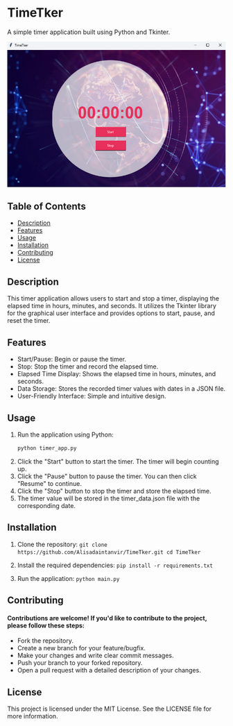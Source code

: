 # TimeTker

A simple timer application built using Python and Tkinter.

![Timer App Screenshot](screenshots/ss.png)

## Table of Contents

- [Description](#description)
- [Features](#features)
- [Usage](#usage)
- [Installation](#installation)
- [Contributing](#contributing)
- [License](#license)

## Description

This timer application allows users to start and stop a timer, displaying the elapsed time in hours, minutes, and seconds. It utilizes the Tkinter library for the graphical user interface and provides options to start, pause, and reset the timer.

## Features

- Start/Pause: Begin or pause the timer.
- Stop: Stop the timer and record the elapsed time.
- Elapsed Time Display: Shows the elapsed time in hours, minutes, and seconds.
- Data Storage: Stores the recorded timer values with dates in a JSON file.
- User-Friendly Interface: Simple and intuitive design.

## Usage

1. Run the application using Python:
   ```sh
   python timer_app.py

1. Click the "Start" button to start the timer. The timer will begin counting up.
2. Click the "Pause" button to pause the timer. You can then click "Resume" to continue.
3. Click the "Stop" button to stop the timer and store the elapsed time.
4. The timer value will be stored in the timer_data.json file with the corresponding date.

## Installation
1. Clone the repository:
   `git clone https://github.com/Alisadaintanvir/TimeTker.git
    cd TimeTker`
   
2. Install the required dependencies:
  `pip install -r requirements.txt`

3. Run the application:
  `python main.py`

## Contributing
#### Contributions are welcome! If you'd like to contribute to the project, please follow these steps:

- Fork the repository.
- Create a new branch for your feature/bugfix.
- Make your changes and write clear commit messages.
- Push your branch to your forked repository.
- Open a pull request with a detailed description of your changes.

## License
This project is licensed under the MIT License. See the LICENSE file for more information.

